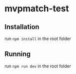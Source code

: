 # mvpmatch-test

## Installation
run ```npm install``` in the root folder

## Running
run ```npm run dev``` in the root folder
